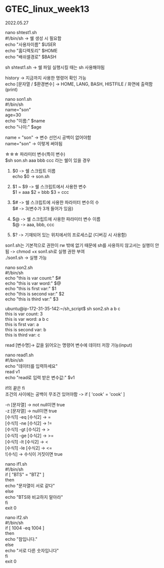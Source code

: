 # GTEC_linux_week13

2022.05.27

nano shtest1.sh    
#!/bin/sh -> 쉘 생성 시 필요함    
echo "사용자이름" $USER    
echo "홈디렉토리" $HOME    
echo "배쉬셀경로" $BASH

sh shtest1.sh -> 쉘 파일 실행시킬 때는 sh 사용해야됨

history -> 지금까지 사용한 명령어 확인 가능    
echo [문자열 / $환경변수] -> HOME, LANG, BASH, HISTFILE / 화면에 출력함(print)

nano son1.sh    
#!/bin/sh    
name="son"    
age=30    
echo "이름:" $name    
echo "나이:" $age

name = "son" -> 변수 선언시 공백이 없어야함    
name="son" -> 이렇게 써야됨

☆☆☆ 파라미터 변수(특이 변수)    
$sh son.sh aaa bbb ccc 라는 쉘이 있을 경우

1. $0 -> 쉘 스크립트 이름    
echo $0 -> son.sh

2. $1 ~ $9 -> 쉘 스크립트에서 사용한 변수    
$1 = aaa $2 = bbb $3 = ccc

3. $# -> 쉘 스크립트에 사용한 파라미터 변수의 수    
$# -> 3(변수가 3개 들어가 있음)

4. $@ -> 쉘 스크립트에 사용한 파라미터 변수 이름    
$@ -> aaa, bbb, ccc

5. $? -> 기재되어 있는 위치에서의 프로세스값 (디버깅 시 사용함)

son1.sh는 기본적으로 권한이 rw 밖에 없기 때문에 sh를 사용하지 않고서는 실행이 안됨 -> chmod +x son1.sh로 실행 권한 부여    
./son1.sh -> 실행 가능

nano son2.sh    
#!/bin/sh    
echo "this is var count:" $#    
echo "this is var word:" $@    
echo "this is first var:" $1    
echo "this is second var:" $2    
echo "this is third var:" $3

ubuntu@ip-172-31-35-142:~/sh_script$ sh son2.sh a b c    
this is var count: 3    
this is var word: a b c    
this is first var: a    
this is second var: b    
this is third var: c

read [변수명]-> 값을 읽어오는 명령어 변수에 데이터 저장 가능(input)

nano read1.sh    
#!/bin/sh    
echo "데이터를 입력하세요"    
read v1    
echo "read로 입력 받은 변수값:" $v1

if의 끝은 fi    
조건의 사이에는 공백이 무조건 있어야함 -> if [ 'cook' = 'cook' ]

-n [문자열] -> not null이면 true    
-z [문자열] -> null이면 true    
[수식1] -eq [수식2] -> =    
[수식1] -ne [수식2] -> !=    
[수식1] -gt [수식2] -> >    
[수식1] -ge [수식2] -> >=    
[수식1] -lt [수식2] -> <    
[수식1] -le [수식2] -> <=    
![수식] -> 수식이 거짓이면 true

nano if1.sh    
#!/bin/sh    
if [ "BTS" = "BTZ" ]    
then    
echo "문자열이 서로 같다"    
else    
echo "BTS와 비교하지 말아라"    
fi    
exit 0

nano if2.sh    
#!/bin/sh    
if [ 1004 -eq 1004 ]    
then    
echo "참입니다."    
else    
echo "서로 다른 숫자입니다"    
fi    
exit 0
